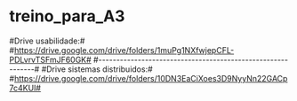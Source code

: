# treino_para_A3

#Drive usabilidade:#
#https://drive.google.com/drive/folders/1muPg1NXfwjepCFL-PDLvrvTSFmJF60GK#
#------------------------------------------------------------#
#Drive sistemas distribuidos:#
#https://drive.google.com/drive/folders/10DN3EaCiXoes3D9NyyNn22GACp7c4KUI#